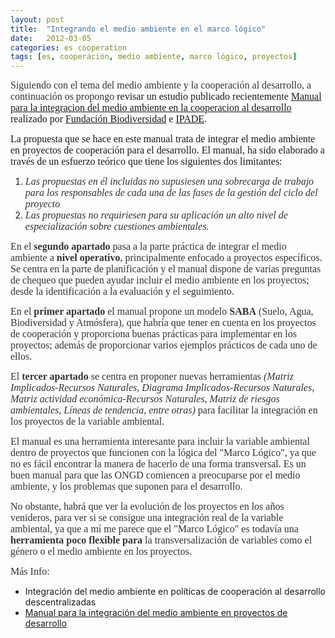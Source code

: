 ```yaml
---
layout: post
title:  "Integrando el medio ambiente en el marco lógico"
date:   2012-03-05
categories: es cooperation
tags: [es, cooperación, medio ambiente, marco lógico, proyectos]
---
```

<span style="color:#333333;"><span style="font-family:Ubuntu;"><span style="font-size:medium;">Siguiendo con el tema del medio ambiente y la cooperación al desarrollo, a continuación os propongo </span></span></span><span style="font-family:Ubuntu;"><span style="font-size:medium;">revisar un estudio publicado recientemente [Manual para la integracion del medio ambiente en la cooperacion al desarrollo](https://www.miteco.gob.es/es/ceneam/recursos/materiales/integracion-ma-proyectos-desarrollo.aspx) realizado por <a href="http://www.fundacion-biodiversidad.es/" target="_blank" rel="noopener">Fundación Biodiversidad</a> e <a href="http://www.fundacion-ipade.org/" target="_blank" rel="noopener">IPADE</a>.</span></span>
<div>

<span style="font-size:medium;font-family:Ubuntu;">La propuesta que se hace en este manual trata de integrar el medio ambiente en proyectos de cooperación para el desarrollo. El manual, ha sido elaborado a través de un esfuerzo teórico que tiene los siguientes dos limitantes:</span>
<ol>
 	<li style="text-align:left;"><span style="color:#333333;"><span style="font-family:Ubuntu;"><span style="font-size:medium;"><em>Las propuestas en él incluidas no supusiesen una sobrecarga de trabajo para los responsables de cada una</em> </span></span></span><em><span style="color:#333333;"><span style="font-family:Ubuntu;"><span style="font-size:medium;">de las fases de la gestión del ciclo del proyecto</span></span></span></em></li>
 	<li style="text-align:left;"><em><span style="color:#333333;"><span style="font-family:Ubuntu;"><span style="font-size:medium;">Las propuestas no requiriesen para su aplicación un alto nivel de especialización sobre cuestiones ambientales.</span></span></span></em></li>
</ol>
<span style="color:#333333;"><span style="font-family:Ubuntu;"><span style="font-size:medium;">En el <strong>segundo apartado</strong> pasa a la parte práctica de integrar el medio ambiente a <strong>nivel operativo</strong>, principalmente enfocado a proyectos específicos. Se centra en la parte de planificación y el manual dispone de varias preguntas de chequeo que pueden ayudar incluir el medio ambiente en los proyectos; desde la identificación a la evaluación y el seguimiento.</span></span></span>

<span style="color:#333333;"><span style="font-family:Ubuntu;"><span style="font-size:medium;">En el </span></span></span><span style="color:#333333;"><span style="font-family:Ubuntu;"><span style="font-size:medium;"><strong>primer apartado</strong></span></span></span><span style="color:#333333;"><span style="font-family:Ubuntu;"><span style="font-size:medium;"> el manual propone un modelo</span></span></span><strong><span style="color:#333333;"><span style="font-family:Ubuntu;"><span style="font-size:medium;"> SABA</span></span></span></strong><span style="color:#333333;"><span style="font-family:Ubuntu;"><span style="font-size:medium;"> (Suelo, Agua, Biodiversidad y Atmósfera), que habría que tener en cuenta en los proyectos de cooperación y proporciona buenas prácticas para implementar en los proyectos; además de proporcionar varios ejemplos prácticos de cada uno de ellos.</span></span></span>

<span style="color:#333333;"><span style="font-family:Ubuntu;"><span style="font-size:medium;">El</span></span></span><span style="color:#333333;"><span style="font-family:Ubuntu;"><span style="font-size:medium;"><strong> tercer apartado</strong></span></span></span><span style="color:#333333;"><span style="font-family:Ubuntu;"><span style="font-size:medium;"> se centra en proponer nuevas herramientas </span></span></span><em><span style="color:#333333;"><span style="font-family:Ubuntu;"><span style="font-size:medium;">(Matriz Implicados-Recursos Naturales, Diagrama Implicados-Recursos Naturales, Matriz actividad económica-Recursos Naturales, Matriz de riesgos ambientales, Líneas de tendencia, entre otras)</span></span></span></em><span style="color:#333333;"><span style="font-family:Ubuntu;"><span style="font-size:medium;"> para facilitar la integración en los proyectos de la variable ambiental.</span></span></span>

<span style="color:#333333;"><span style="font-family:Ubuntu;"><span style="font-size:medium;">El manual es una herramienta interesante para incluir la variable ambiental dentro de proyectos que funcionen con la lógica del "Marco Lógico", ya que no es fácil encontrar la manera de hacerlo de una forma transversal. Es un buen manual para que las ONGD comiencen a preocuparse por el medio ambiente, y los problemas que suponen para el desarrollo.</span></span></span>

<span style="color:#333333;"><span style="font-family:Ubuntu;"><span style="font-size:medium;">No obstante, habrá que ver la evolución de los proyectos en los años venideros, para ver si se consigue una integración real de la variable ambiental, ya que a mí me parece que el "Marco Lógico" es todavía una <strong>herramienta poco flexible para</strong> la transversalización de variables como el género o el medio ambiente en los proyectos.  
</span></span></span>


<span style="color:#333333;"><span style="font-family:Ubuntu;"><span style="font-size:medium;">Más Info:  
</span></span></span>
- Integración del medio ambiente en  políticas de cooperación al desarrollo descentralizadas  
- [Manual para la integración del medio ambiente en proyectos de desarrollo](https://github.com/IzaroBlog/IzaroBlog.github.io/raw/main/_materials/manualintegracionipade.pdf)  

